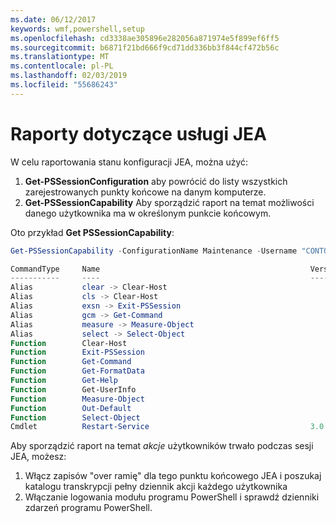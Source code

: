 ```yaml
---
ms.date: 06/12/2017
keywords: wmf,powershell,setup
ms.openlocfilehash: cd3338ae305896e282056a871974e5f899ef6ff5
ms.sourcegitcommit: b6871f21bd666f9cd71dd336bb3f844cf472b56c
ms.translationtype: MT
ms.contentlocale: pl-PL
ms.lasthandoff: 02/03/2019
ms.locfileid: "55686243"
---
```

# <a name="reporting-on-jea"></a>Raporty dotyczące usługi JEA

W celu raportowania stanu konfiguracji JEA, można użyć:

1. **Get-PSSessionConfiguration** aby powrócić do listy wszystkich zarejestrowanych punkty końcowe na danym komputerze.
2. **Get-PSSessionCapability** Aby sporządzić raport na temat możliwości danego użytkownika ma w określonym punkcie końcowym.

Oto przykład **Get PSSessionCapability**:

```powershell
Get-PSSessionCapability -ConfigurationName Maintenance -Username "CONTOSO\JohnDoe"

CommandType     Name                                               Version    Source
-----------     ----                                               -------    ------
Alias           clear -> Clear-Host
Alias           cls -> Clear-Host
Alias           exsn -> Exit-PSSession
Alias           gcm -> Get-Command
Alias           measure -> Measure-Object
Alias           select -> Select-Object
Function        Clear-Host
Function        Exit-PSSession
Function        Get-Command
Function        Get-FormatData
Function        Get-Help
Function        Get-UserInfo
Function        Measure-Object
Function        Out-Default
Function        Select-Object
Cmdlet          Restart-Service                                    3.0.0.0 Microsof...
```

Aby sporządzić raport na temat _akcje_ użytkowników trwało podczas sesji JEA, możesz:

1. Włącz zapisów "over ramię" dla tego punktu końcowego JEA i poszukaj katalogu transkrypcji pełny dziennik akcji każdego użytkownika
2. Włączanie logowania modułu programu PowerShell i sprawdź dzienniki zdarzeń programu PowerShell.